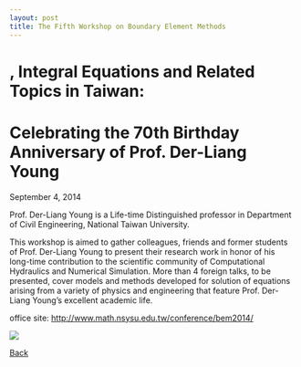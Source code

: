 ```yaml
---
layout: post
title: The Fifth Workshop on Boundary Element Methods
---
```

# , Integral Equations and Related Topics in Taiwan: 
# Celebrating the 70th Birthday Anniversary of Prof. Der-Liang Young
September 4, 2014

Prof. Der-Liang Young is a Life-time Distinguished professor in Department of Civil Engineering, National Taiwan University.

This workshop is aimed to gather colleagues, friends and former students of Prof. Der-Liang Young to present their research work in honor of his long-time contribution to the scientific community of Computational Hydraulics and Numerical Simulation. More than 4 foreign talks, to be presented, cover models and methods developed for solution of equations arising from a variety of physics and engineering that feature Prof. Der-Liang Young’s excellent academic life.

office site: <http://www.math.nsysu.edu.tw/conference/bem2014/>

<img src="https://static.wixstatic.com/media/d19f46_62fdc8d5af7c40cfa6b9658f5a670da3.jpg/v1/fill/w_720,h_1040,al_c,q_85/d19f46_62fdc8d5af7c40cfa6b9658f5a670da3.webp">

[Back](https://finitetsai.github.io/)
